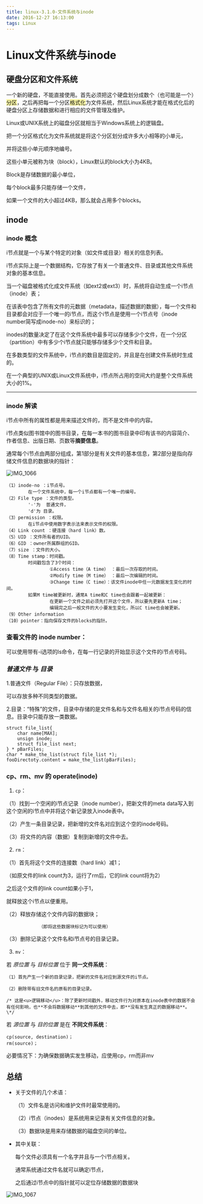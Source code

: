 ```yaml
---
title: linux-3.1.0-文件系统与inode
date: 2016-12-27 16:13:00
tags: Linux
---
```


# Linux文件系统与inode

## 硬盘分区和文件系统

一个新的硬盘，不能直接使用。首先必须把这个硬盘划分成数个（也可能是一个）<span style="background-color: rgb(255, 250, 165);">分区</span>，之后再把每一个分区<span style="background-color: rgb(255, 250, 165);">格式化</span>为文件系统，然后Linux系统才能在格式化后的硬盘分区上存储数据和进行相应的文件管理及维护。

Linux或UNIX系统上的磁盘分区就相当于Windows系统上的逻辑盘。

把一个分区格式化为文件系统就是将这个分区划分成许多大小相等的小单元，

并将这些小单元顺序地编号。

这些小单元被称为块（block），Linux默认的block大小为4KB。

Block是存储数据的最小单位，

每个block最多只能存储一个文件，

如果一个文件的大小超过4KB，那么就会占用多个blocks。

## inode

### inode 概念

i节点就是一个与某个特定的对象（如文件或目录）相关的信息列表。

i节点实际上是一个数据结构，它存放了有关一个普通文件、目录或其他文件系统对象的基本信息。

当一个磁盘被格式化成文件系统（如ext2或ext3）时，系统将自动生成一个i节点（inode）表；

在该表中包含了所有文件的元数据（metadata，描述数据的数据），每一个文件和目录都会对应于一个唯一的i节点，而这个i节点是使用一个i节点号（inode number简写成inode-no）来标识的；

inodes的数量决定了在这个文件系统中最多可以存储多少个文件，在一个分区（partition）中有多少个i节点就只能够存储多少个文件和目录。

在多数类型的文件系统中，i节点的数目是固定的，并且是在创建文件系统时生成的。

在一个典型的UNIX或Linux文件系统中，i节点所占用的空间大约是整个文件系统大小的1%。

---

### inode 解读

i节点中所有的属性都是用来描述文件的，而不是文件中的内容。

i节点类似图书馆中的图书目录，在每一本书的图书目录中印有该书的内容简介、作者信息、出版日期、页数等**摘要信息**。

通常每个i节点由两部分组成，第1部分是有关文件的基本信息，第2部分是指向存储文件信息的数据块的指针：

![IMG_1066](http://ww2.sinaimg.cn/large/006tNc79ly1g60fl18enfj30go0730tl.jpg)

```
（1）inode-no ：i节点号。
		在一个文件系统中，每一个i节点都有一个唯一的编号。
（2）File type ：文件的类型。
		'-'为  普通文件，
		'd'为 目录。
（3）permission ：权限。
		在i节点中使用数字表示法来表示文件的权限。
（4）Link count ：硬连接（hard link）数。
（5）UID ：文件所有者的UID。
（6）GID ：owner所属群组的GID。
（7）size ：文件的大小。
（8）Time stamp：时间戳。
		时间戳包含了3个时间：
				①Access time（A time） ：最后一次存取的时间。
				②Modify time（M time） ：最后一次编辑的时间。
				③Change time（C time）：该文件inode中任一元数据发生变化的时间。
		如果M time被更新时，通常A time和C time也会跟着一起被更新：
				在更新一个文件之前必须先打开这个文件，所以要先更新A time；
				编辑完之后一般文件的大小要发生变化，所以C time也会被更新。
（9）Other information
（10）pointer：指向保存文件的blocks的指针。

```


### 查看文件的 inode number：

可以使用带有-i选项的ls命令，在每一行记录的开始显示这个文件的i节点号码。


### *普通文件* 与 *目录*

1.普通文件（Regular File）：只存放数据，

可以存放多种不同类型的数据。

2.目录：“特殊”的文件，目录中存储的是文件名和与文件名相关的i节点号码的信息。目录中只能存放一类数据。

```
struct file_list{
    char name[MAX];
    unsign inode;
    struct file_list next;
} * pBarFiles;
char * make_the_list(struct file_list *);
fooDirectoty.content = make_the_list(pBarFiles);
```


### cp、rm、mv 的 operate(inode)

1. `cp`：

（1）找到一个空闲的i节点记录（inode number），把新文件的meta data写入到这个空闲的i节点中并将这个新记录放入inode表中。

（2）产生一条目录记录，把新增的文件名对应到这个空的inode号码。

（3）将文件的内容（数据）复制到新增的文件中去。

2. `rm`：

（1）首先将这个文件的连接数（hard link）减1；

（如原文件的link count为3，运行了rm后，它的link count将为2）

之后这个文件的link count如果小于1，

就释放这个i节点以便重用。

（2）释放存储这个文件内容的数据块；

                （即将这些数据块标记为可以使用）

（3）删除记录这个文件名和i节点号的目录记录。

3. `mv`：

若 *原位置* 与 *目标位置*  位于 **同一文件系统**：  

	（1）首先产生一个新的目录记录，把新的文件名对应到源文件的i节点。  
	
	（2）删除带有旧文件名的原有的目录记录。
	
	/* 这是<u>逻辑移动</u>：除了更新时间戳外，移动文件行为对原本在inode表中的数据不会有任何影响，也**不会将数据移动**到其他的文件中去，即**没有发生真正的数据移动**。\*/

若 *源位置* 与 *目的位置* 是在 **不同文件系统**：

```
cp(source, destination)；
rm(source)；
```

必要情况下：为确保数据确实发生移动，应使用cp，rm而非mv


## 总结

- 关于文件的几个术语：

	（1）文件名是访问和维护文件时最常使用的。

	（2）i节点（inodes）是系统用来记录有关文件信息的对象。

	（3）数据块是用来存储数据的磁盘空间的单位。

- 其中关联：

	每个文件必须具有一个名字并且与一个i节点相关。

	通常系统通过文件名就可以确定i节点，

	之后通过i节点中的指针就可以定位存储数据的数据块

![IMG_1067](http://ww2.sinaimg.cn/large/006tNc79gy1g60oehim96j30go00v0sr.jpg)
